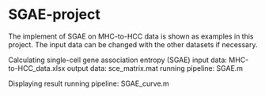 # SGAE-project
The implement of SGAE on MHC-to-HCC data is shown as examples in this project. The input data can 
be changed with the other datasets if necessary.

Calculating single-cell gene association entropy (SGAE) 
input data: MHC-to-HCC_data.xlsx 
output data: sce_matrix.mat running pipeline: SGAE.m

Displaying result running pipeline: SGAE_curve.m
